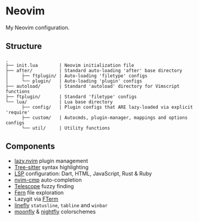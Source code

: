 Neovim
======

My Neovim configuration.

Structure
---------

```
.
├── init.lua        | Neovim initialization file
├── after/          | Standard auto-loading 'after' base directory
│     ├── ftplugin/ | Auto-loading 'filetype' configs
│     └── plugin/   | Auto-loading 'plugin' configs
├── autoload/       | Standard 'autoload' directory for Vimscript functions
├── ftplugin/       | Standard 'filetype' configs
└── lua/            | Lua base directory
      ├── config/   | Plugin configs that ARE lazy-loaded via explicit 'require'
      ├── custom/   | Autocmds, plugin-manager, mappings and options configs
      └── util/     | Utility functions
```

Components
----------

- [lazy.nvim](https://github.com/folke/lazy.nvim) plugin management
- [Tree-sitter](https://github.com/nvim-treesitter/nvim-treesitter) syntax highlighting
- [LSP](https://github.com/neovim/nvim-lspconfig) configuration: Dart, HTML, JavaScript, Rust & Ruby
- [nvim-cmp](https://github.com/hrsh7th/nvim-cmp) auto-completion
- [Telescope](https://github.com/nvim-telescope/telescope.nvim) fuzzy finding
- [Fern](https://github.com/lambdalisue/fern.vim) file exploration
- Lazygit via [FTerm](https://github.com/numtostr/FTerm.nvim)
- [linefly](https://github.com/bluz71/nvim-linefly) `statusline`, `tabline` and `winbar`
- [moonfly](https://github.com/bluz71/vim-moonfly-colors) & [nightfly](https://github.com/bluz71/vim-nightfly-colors) colorschemes
